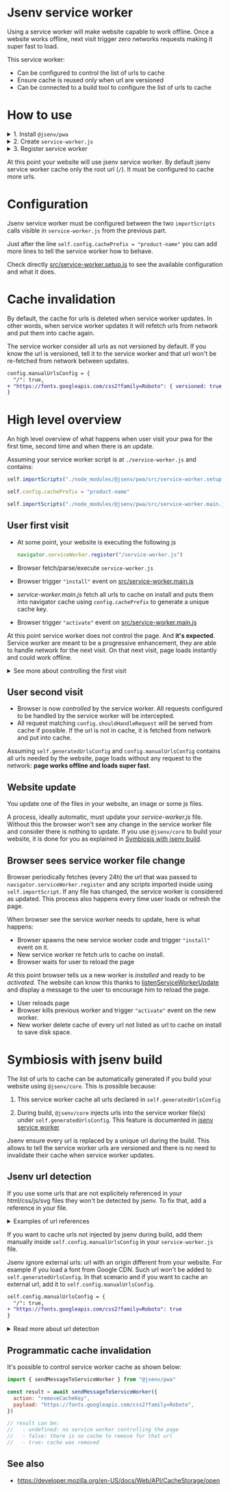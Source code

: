 <!-- https://web.dev/manifest-updates/ -->

# Jsenv service worker

Using a service worker will make website capable to work offline. Once a website works offline, next visit trigger zero networks requests making it super fast to load.

This service worker:

- Can be configured to control the list of urls to cache
- Ensure cache is reused only when url are versioned
- Can be connected to a build tool to configure the list of urls to cache

# How to use

<details>
  <summary>1. Install <code>@jsenv/pwa</code></summary>

```console
npm install @jsenv/pwa
```

</details>

<details>
  <summary>2. Create <code>service-worker.js</code></summary>

```js
/* globals self */

self.importScripts("./node_modules/@jsenv/pwa/src/service-worker.setup.js")

self.config.cachePrefix = "product-name"

self.importScripts("./node_modules/@jsenv/pwa/src/service-worker.main.js")
```

</details>

<details>
  <summary>3. Register service worker</summary>

```js
import { registerServiceWorker } from "@jsenv/pwa"

registerServiceWorker("./service-worker.js")
```

You can also use `window.navigator.serviceWorker.register` instead of `registerServiceWorker`.

</details>

At this point your website will use jsenv service worker. By default jsenv service worker cache only the root url (`/`). It must be configured to cache more urls.

# Configuration

Jsenv service worker must be configured between the two `importScripts` calls visible in `service-worker.js` from the previous part.

Just after the line `self.config.cachePrefix = "product-name"` you can add more lines to tell the service worker how to behave.

Check directly [src/service-worker.setup.js](../src/service-worker.setup.js) to see the available configuration and what it does.

<!-- - If any of your file changes, service worker file changes, browser engages a service worker update. -->

# Cache invalidation

By default, the cache for urls is deleted when service worker updates. In other words, when service worker updates it will refetch urls from network and put them into cache again.

The service worker consider all urls as not versioned by default. If you know the url is versioned, tell it to the service worker and that url won't be re-fetched from network between updates.

```diff
config.manualUrlsConfig = {
  "/": true,
+ "https://fonts.googleapis.com/css2?family=Roboto": { versioned: true }
}
```

# High level overview

An high level overview of what happens when user visit your pwa for the first time, second time and when there is an update.

Assuming your service worker script is at `./service-worker.js` and contains:

```js
self.importScripts("./node_modules/@jsenv/pwa/src/service-worker.setup.js")

self.config.cachePrefix = "product-name"

self.importScripts("./node_modules/@jsenv/pwa/src/service-worker.main.js")
```

## User first visit

- At some point, your website is executing the following js

  ```js
  navigator.serviceWorker.register("/service-worker.js")
  ```

- Browser fetch/parse/execute `service-worker.js`

- Browser trigger `"install"` event on [src/service-worker.main.js](../src/service-worker.main.js#L361)

- _service-worker.main.js_ fetch all urls to cache on install and puts them into navigator cache using `config.cachePrefix` to generate a unique cache key.

- Browser trigger `"activate"` event on [src/service-worker.main.js](../src/service-worker.main.js#L456)

At this point service worker does not control the page. And **it's expected**. Service worker are meant to be a progressive enhancement, they are able to handle network for the next visit. On that next visit, page loads instantly and could work offline.

<details>
  <summary>See more about controlling the first visit</summary>

The whole website could wait for service worker to be installed before doing anything with the following code

```js
await navigator.serviceWorker.ready
```

But that would have a huge performance impact and this is not how service worker were designed by web browsers.

We could also take control of the navigator as soon as possible with the following code in the service worker

```js
self.addEventListener("install", (event) => {
  event.waitUntil(self.skipWaiting())
})
self.addEventListener("activate", (event) => {
  event.waitUntil(self.clients.claim())
})
```

But in that scenario service worker and user visiting the page happens in parallel. So by the time service worker install and activates it have missed many of the requests done by the navigator. You end up in a non predictable state.

In the end it is way simpler and safe to consider a service worker either control a navigator from the very beginning or not at all.

</details>

## User second visit

- Browser is now _controlled_ by the service worker. All requests configured to be handled by the service worker will be intercepted.
- All request matching `config.shouldHandleRequest` will be served from cache if possible. If the url is not in cache, it is fetched from network and put into cache.

Assuming `self.generatedUrlsConfig` and `config.manualUrlsConfig` contains all urls needed by the website, page loads without any request to the network: **page works offline and loads super fast**.

## Website update

You update one of the files in your website, an image or some js files.

A process, ideally automatic, must update your _service-worker.js_ file. Without this the browser won't see any change in the service worker file and consider there is nothing to update. If you use `@jsenv/core` to build your website, it is done for you as explained in [Symbiosis with jsenv build](#Symbiosis-with-jsenv-build).

## Browser sees service worker file change

Browser periodically fetches (every 24h) the url that was passed to `navigator.serviceWorker.register` and any scripts imported inside using `self.importScript`. If any file has changed, the service worker is considered as updated. This process also happens every time user loads or refresh the page.

When browser see the service worker needs to update, here is what happens:

- Browser spawns the new service worker code and trigger `"install"` event on it.
- New service worker re fetch urls to cache on install.
- Browser waits for user to reload the page

At this point browser tells us a new worker is _installed_ and ready to be _activated_. The website can know this thanks to [listenServiceWorkerUpdate](../readme.md#listenServiceWorkerUpdate) and display a message to the user to encourage him to reload the page.

- User reloads page
- Browser kills previous worker and trigger `"activate"` event on the new worker.
- New worker delete cache of every url not listed as url to cache on install to save disk space.

# Symbiosis with jsenv build

The list of urls to cache can be automatically generated if you build your website using `@jsenv/core`. This is possible because:

1. This service worker cache all urls declared in `self.generatedUrlsConfig`

2. During build, `@jsenv/core` injects urls into the service worker file(s) under `self.generatedUrlsConfig`. This feature is documented in [jsenv service worker](https://github.com/jsenv/jsenv-core/blob/master/docs/building/readme.md#jsenv-service-worker)

Jsenv ensure every url is replaced by a unique url during the build. This allows to tell the service worker urls are versioned and there is no need to invalidate their cache when service worker updates.

## Jsenv url detection

If you use some urls that are not explicitely referenced in your html/css/js/svg files they won't be detected by jsenv. To fix that, add a reference in your file.

<details>
  <summary>Examples of url references</summary>

### js

```js
new URL("./src/img.png", import.meta.url)
```

### html

```html
<link rel="preload" href="./src/img.png" as="image" />
```

### css

```css
body {
  background-image: url("./src/img.png");
}
```

</details>

If you want to cache urls not injected by jsenv during build, add them manually inside `self.config.manualUrlsConfig` in your `service-worker.js` file.

Jsenv ignore external urls: url with an origin different from your website. For example if you load a font from Google CDN. Such url won't be added to `self.generatedUrlsConfig`. In that scenario and if you want to cache an external url, add it to `self.config.manualUrlsConfig`.

```diff
self.config.manualUrlsConfig = {
  "/": true,
+ "https://fonts.googleapis.com/css2?family=Roboto": true
}
```

<details>
  <summary>Read more about url detection</summary>

It is theorically possible to generate the list of urls to cache on install automatically:

1. Start a headless browser
2. Create a service worker that will be responsible to collect url
3. Start loading the site in an iframe
4. At some point, tell to the service worker we are done (iframe load event or ui reach a certain state)
5. Get all urls collected by the service worker

In practice, writing and maintaining such code would be complex. Especially considering code splitting. It is simpler to detect urls using static code analysis. This static code analysis is done by jsenv during build.

</details>

## Programmatic cache invalidation

It's possible to control service worker cache as shown below:

```js
import { sendMessageToServiceWorker } from "@jsenv/pwa"

const result = await sendMessageToServiceWorker({
  action: "removeCacheKey",
  payload: "https://fonts.googleapis.com/css2?family=Roboto",
})

// result can be:
//   - undefined: no service worker controlling the page
//   - false: there is no cache to remove for that url
//   - true: cache was removed
```

## See also

- https://developer.mozilla.org/en-US/docs/Web/API/CacheStorage/open
